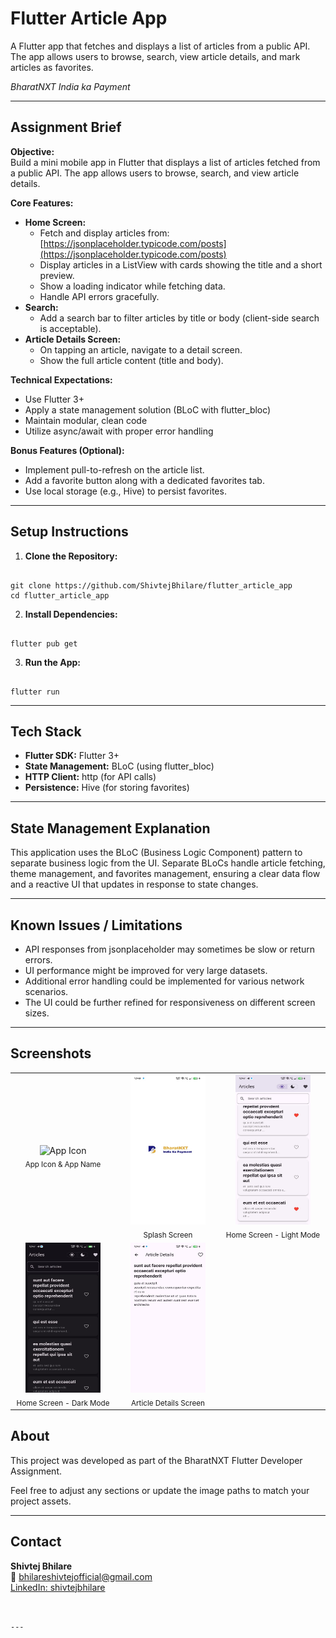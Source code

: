 # Flutter Article App

A Flutter app that fetches and displays a list of articles from a public API. The app allows users to browse, search, view article details, and mark articles as favorites.

*BharatNXT India ka Payment*

---

## Assignment Brief

**Objective:**  
Build a mini mobile app in Flutter that displays a list of articles fetched from a public API. The app allows users to browse, search, and view article details.

**Core Features:**

- **Home Screen:**
  - Fetch and display articles from: [https://jsonplaceholder.typicode.com/posts](https://jsonplaceholder.typicode.com/posts)
  - Display articles in a ListView with cards showing the title and a short preview.
  - Show a loading indicator while fetching data.
  - Handle API errors gracefully.
- **Search:**
  - Add a search bar to filter articles by title or body (client-side search is acceptable).
- **Article Details Screen:**
  - On tapping an article, navigate to a detail screen.
  - Show the full article content (title and body).

**Technical Expectations:**

- Use Flutter 3+
- Apply a state management solution (BLoC with flutter_bloc)
- Maintain modular, clean code
- Utilize async/await with proper error handling

**Bonus Features (Optional):**

- Implement pull-to-refresh on the article list.
- Add a favorite button along with a dedicated favorites tab.
- Use local storage (e.g., Hive) to persist favorites.

---

## Setup Instructions

1. **Clone the Repository:**

```

git clone https://github.com/ShivtejBhilare/flutter_article_app
cd flutter_article_app

```

2. **Install Dependencies:**

```

flutter pub get

```

3. **Run the App:**

```

flutter run

```

---

## Tech Stack

- **Flutter SDK:** Flutter 3+
- **State Management:** BLoC (using flutter_bloc)
- **HTTP Client:** http (for API calls)
- **Persistence:** Hive (for storing favorites)

---

## State Management Explanation

This application uses the BLoC (Business Logic Component) pattern to separate business logic from the UI. Separate BLoCs handle article fetching, theme management, and favorites management, ensuring a clear data flow and a reactive UI that updates in response to state changes.

---

## Known Issues / Limitations

- API responses from jsonplaceholder may sometimes be slow or return errors.
- UI performance might be improved for very large datasets.
- Additional error handling could be implemented for various network scenarios.
- The UI could be further refined for responsiveness on different screen sizes.

---

## Screenshots

<div align="center">

<table>
<tr>
 <td align="center" width="160">
   <img src="assets/screenshots/app_icon.png" alt="App Icon" width="120" height="120"/><br/>
   <sub>App Icon & App Name</sub>
 </td>
 <td align="center" width="160">
   <img src="assets/screenshots/splash.jpg" alt="Splash Screen" width="120" height="240"/><br/>
   <sub>Splash Screen</sub>
 </td>
 <td align="center" width="160">
   <img src="assets/screenshots/home_light.jpg" alt="Home Light" width="120" height="240"/><br/>
   <sub>Home Screen - Light Mode</sub>
 </td>
</tr>
<tr>
 <td align="center" width="160">
   <img src="assets/screenshots/home_dark.jpg" alt="Home Dark" width="120" height="240"/><br/>
   <sub>Home Screen - Dark Mode</sub>
 </td>
 <td align="center" width="160">
   <img src="assets/screenshots/article_details.jpg" alt="Article Details" width="120" height="240"/><br/>
   <sub>Article Details Screen</sub>
 </td>
 <td align="center" width="160">
   <!-- Empty cell for symmetry -->
 </td>
</tr>
</table>

</div>


## About

This project was developed as part of the BharatNXT Flutter Developer Assignment.

Feel free to adjust any sections or update the image paths to match your project assets.

---


## Contact
**Shivtej Bhilare**  
📧 [bhilareshivtejofficial@gmail.com](mailto:bhilareshivtejofficial@gmail.com)  
[LinkedIn: shivtejbhilare](https://www.linkedin.com/in/shivtejbhilare/)
```


---